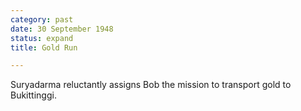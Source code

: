 ```yaml
---
category: past
date: 30 September 1948
status: expand
title: Gold Run

---
```



Suryadarma reluctantly assigns Bob the mission to
transport gold to Bukittinggi.
